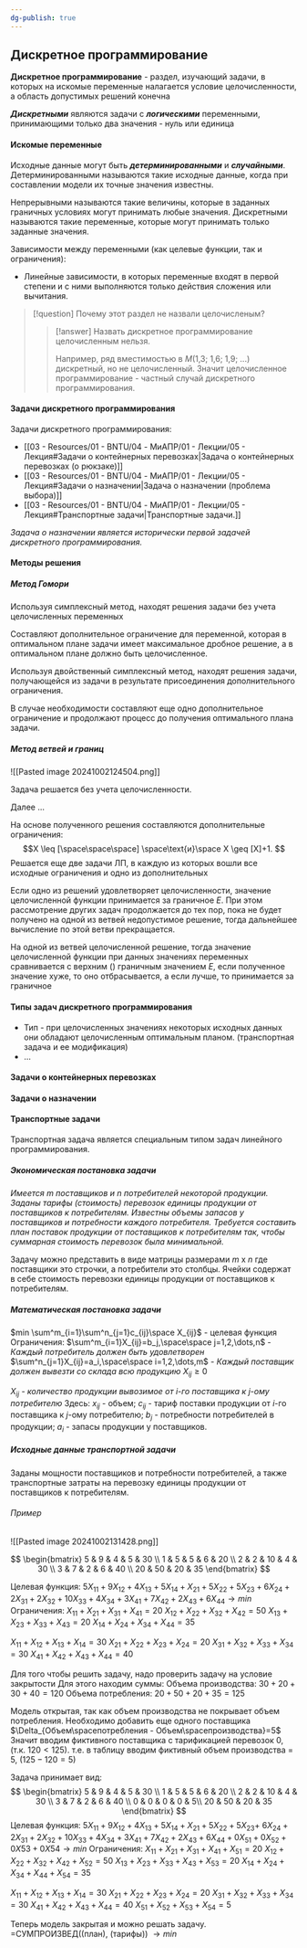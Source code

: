 ```yaml
---
dg-publish: true
---
```


## Дискретное программирование

**Дискретное программирование** - раздел, изучающий задачи, в которых на искомые переменные налагается условие целочисленности, а область допустимых решений конечна

***Дискретными*** являются задачи с ***логическими*** переменными, принимающими только два значения - нуль или единица
#### Искомые переменные

Исходные данные могут быть ***детерминированными*** и ***случайными***.
Детерминированными называются такие исходные данные, когда при составлении модели их точные значения известны.

Непрерывными называются такие величины, которые в заданных граничных условиях могут принимать любые значения.
Дискретными называются такие переменные, которые могут принимать только заданные значения.

Зависимости между переменными (как целевые функции, так и ограничения):
- Линейные зависимости, в которых переменные входят в первой степени и с ними выполняются только действия сложения или вычитания.

>[!question]
>Почему этот раздел не назвали целочисленым?
>>[!answer]
>>Назвать дискретное программирование целочисленным нельзя.
>>
>>Например, ряд вместимостью в $М$(1,3; 1,6; 1,9; ...) дискретный, но не целочисленный.
>>Значит целочисленное программирование - частный случай дискретного программирования.

#### Задачи дискретного программирования

Задачи дискретного программирования:
- [[03 - Resources/01 - BNTU/04 - МиАПР/01 - Лекции/05 - Лекция#Задачи о контейнерных перевозках|Задача о контейнерных перевозках (о рюкзаке)]]
- [[03 - Resources/01 - BNTU/04 - МиАПР/01 - Лекции/05 - Лекция#Задачи о назначении|Задача о назначении (проблема выбора)]]
- [[03 - Resources/01 - BNTU/04 - МиАПР/01 - Лекции/05 - Лекция#Транспортные задачи|Транспортные задачи.]]

*Задача о назначении является исторически первой задачей дискретного программирования.*

#### Методы решения
##### Метод Гомори

Используя симплексный метод, находят решения задачи без учета целочисленных переменных

Составляют дополнительное ограничение для переменной, которая в оптимальном плане задачи имеет максимальное дробное решение, а в оптимальном плане должно быть целочисленное.

Используя двойственный симплексный метод, находят решения задачи, получающейся из задачи в результате присоединения дополнительного ограничения.

В случае необходимости составляют еще одно дополнительное ограничение и продолжают процесс до получения оптимального плана задачи.

##### Метод ветвей и границ

![[Pasted image 20241002124504.png]]

Задача решается без учета целочисленности.

Далее ...

На основе полученного решения составляются дополнительные ограничения:
$$X \leq [\space\space\space] \space\text{и}\space X \geq [X]+1. $$
Решается еще две задачи ЛП, в каждую из которых вошли все исходные ограничения и одно из дополнительных

Если одно из решений удовлетворяет целочисленности, значение целочисленной функции принимается за граничное $Е$.
При этом рассмотрение других задач продолжается до тех пор, пока не будет получено на одной из ветвей недопустимое решение, тогда дальнейшее вычисление по этой ветви прекращается.

На одной из ветвей целочисленной решение, тогда значение целочисленной функции при данных значениях переменных сравнивается с верхним () граничным значением $Е$, если полученное значение хуже, то оно отбрасывается, а если лучше, то принимается за граничное

#### Типы задач дискретного программирования 

- Тип - при целочисленных значениях некоторых исходных данных они обладают целочисленным оптимальным планом. (транспортная задача и ее модификация)
- ...


#### Задачи о контейнерных перевозках


#### Задачи о назначении


#### Транспортные задачи

Транспортная задача является специальным типом задач линейного программирования.

##### Экономическая постановка задачи

*Имеется $m$ поставщиков и $n$ потребителей некоторой продукции.*
*Заданы тарифы (стоимость) перевозок единицы продукции от поставщиков к потребителям.*
*Известны объемы запасов у поставщиков и потребности каждого потребителя.*
*Требуется составить план поставок продукции от поставщиков к потребителям так, чтобы суммарная стоимость перевозок была минимальной.*

Задачу можно представить в виде матрицы размерами $m$ x $n$ где поставщики это строчки, а потребители это столбцы. Ячейки содержат в себе стоимость перевозки единицы продукции от поставщиков к потребителям.



##### Математическая постановка задачи

$min \sum^m_{i=1}\sum^n_{j=1}c_{ij}\space X_{ij}$   - целевая функция
Ограничения:
$\sum^m_{i=1}X_{ij}=b_j,\space\space j=1,2,\dots,n$   - *Каждый потребитель должен быть удовлетворен*
$\sum^n_{j=1}X_{ij}=a_i,\space\space i=1,2,\dots,m$   - *Каждый поставщик должен вывезти со склада всю продукцию*
$X_{ij}\geq 0$

*$X_{ij}$ - количество продукции вывозимое от $i$-го поставщика к $j$-ому потребителю*
Здесь:
$x_{ij}$ - объем;
$c_{ij}$ - тариф поставки продукции от $i$-го поставщика к $j$-ому потребителю;
$b_j$ - потребности потребителей в продукции;
$a_i$ - запасы продукции у поставщиков.

##### Исходные данные транспортной задачи

Заданы мощности поставщиков и потребности потребителей, а также транспортные затраты на перевозку единицы продукции от поставщиков к потребителям.

###### Пример

![[Pasted image 20241002131428.png]]

$$
\begin{bmatrix}
5 & 9 & 4 & 5 & 30 \\
1 & 5 & 5 & 6 & 20 \\
2 & 2 & 10 & 4 & 30 \\
3 & 7 & 2 & 6 & 40 \\
20 & 50 & 20 & 35
\end{bmatrix}
$$

Целевая функция: $5X_{11}+9X_{12}+4X_{13}+5X_{14}+X_{21}+5X_{22}+5X_{23}+6X_{24}+2X_{31}+2X_{32}+10X_{33}+4X_{34}+3X_{41}+7X_{42}+2X_{43}+6X_{44}\to min$
Ограничения:
$X_{11}+X_{21}+X_{31}+X_{41}=20$
$X_{12}+X_{22}+X_{32}+X_{42}=50$
$X_{13}+X_{23}+X_{33}+X_{43}=20$
$X_{14}+X_{24}+X_{34}+X_{44}=35$

$X_{11}+X_{12}+X_{13}+X_{14}=30$
$X_{21}+X_{22}+X_{23}+X_{24}=20$
$X_{31}+X_{32}+X_{33}+X_{34}=30$
$X_{41}+X_{42}+X_{43}+X_{44}=40$

Для того чтобы решить задачу, надо проверить задачу на условие закрытости
Для этого находим суммы:
Объема производства: $30+20+30+40=120$
Объема потребления: $20+50+20+35=125$

Модель открытая, так как объем производства не покрывает объем потребления. Необходимо добавить еще одного поставщика
$\Delta_{Объем\spaceпотребления - Объем\spaceпроизводства}=5$
Значит вводим фиктивного поставщика с тарификацией перевозок 0, (т.к. $120<125$).
т.е. в таблицу вводим фиктивный объем производства = 5, ($125-120=5$)

Задача принимает вид:
$$
\begin{bmatrix}
5 & 9 & 4 & 5 & 30 \\
1 & 5 & 5 & 6 & 20 \\
2 & 2 & 10 & 4 & 30 \\
3 & 7 & 2 & 6 & 40 \\
0 & 0 & 0 & 0 & 5\\
20 & 50 & 20 & 35
\end{bmatrix}
$$
Целевая функция:
$5X_{11}+9X_{12}+4X_{13}+5X_{14}+X_{21}+5X_{22}+5X_{23}+$
$6X_{24}+2X_{31}+2X_{32}+10X_{33}+4X_{34}+3X_{41}+7X_{42}+2X_{43}+6X_{44}+0X_{51}+0X_{52}+0X{53}+0X{54}\to min$
Ограничения:
$X_{11}+X_{21}+X_{31}+X_{41}+X_{51}=20$
$X_{12}+X_{22}+X_{32}+X_{42}+X_{52}=50$
$X_{13}+X_{23}+X_{33}+X_{43}+X_{53}=20$
$X_{14}+X_{24}+X_{34}+X_{44}+X_{54}=35$

$X_{11}+X_{12}+X_{13}+X_{14}=30$
$X_{21}+X_{22}+X_{23}+X_{24}=20$
$X_{31}+X_{32}+X_{33}+X_{34}=30$
$X_{41}+X_{42}+X_{43}+X_{44}=40$
$X_{51}+X_{52}+X_{53}+X_{54}=5$

Теперь модель закрытая и можно решать задачу.
=СУМПРОИЗВЕД((план), (тарифы)) $\to min$
